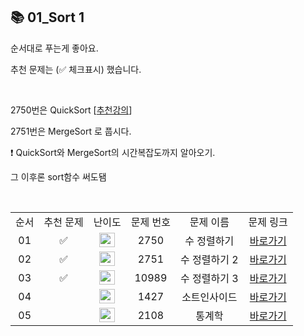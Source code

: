 ## 📚 01_Sort 1

순서대로 푸는게 좋아요.

추천 문제는 (✅ 체크표시) 했습니다.

<br/>

2750번은 QuickSort [[추천강의](https://www.youtube.com/watch?v=7BDzle2n47c)]

2751번은 MergeSort 로 풉시다.

❗️ QuickSort와 MergeSort의 시간복잡도까지 알아오기.

그 이후론 sort함수 써도됌

<br/>

<table>
  <tr>
    <td align="center">순서</td>
    <td align="center">추천 문제</td>
    <td align="center">난이도</td>
    <td align="center">문제 번호</td>
    <td align="center">문제 이름</td>
    <td align="center">문제 링크</td>
  </tr>
  <tr>
    <td align="center">01</td>
    <td align="center">✅</td>
    <td align="center"><img height="23px" width="25px" src="https://d2gd6pc034wcta.cloudfront.net/tier/5.svg"></td>
    <td align="center">2750</td>
    <td align="center">수 정렬하기</td>
    <td align="center"><a href="https://www.acmicpc.net/problem/2750">바로가기</a></td>
  </tr>
  <tr>
    <td align="center">02</td>
    <td align="center">✅</td>
    <td align="center"><img height="23px" width="25px" src="https://d2gd6pc034wcta.cloudfront.net/tier/6.svg"></td>
    <td align="center">2751</td>
    <td align="center">수 정렬하기 2</td>
    <td align="center"><a href="https://www.acmicpc.net/problem/2751">바로가기</a></td>
  </tr>
  <tr>
    <td align="center">03</td>
    <td align="center">✅</td>
    <td align="center"><img height="23px" width="25px" src="https://d2gd6pc034wcta.cloudfront.net/tier/6.svg"></td>
    <td align="center">10989</td>
    <td align="center">수 정렬하기 3</td>
    <td align="center"><a href="https://www.acmicpc.net/problem/10989">바로가기</a></td>
  </tr>
  <tr>
    <td align="center">04</td>
    <td align="center"></td>
    <td align="center"><img height="23px" width="25px" src="https://d2gd6pc034wcta.cloudfront.net/tier/6.svg"></td>
    <td align="center">1427</td>
    <td align="center">소트인사이드</td>
    <td align="center"><a href="https://www.acmicpc.net/problem/1427">바로가기</a></td>
  </tr>
  <tr>
    <td align="center">05</td>
    <td align="center"></td>
    <td align="center"><img height="23px" width="25px" src="https://d2gd6pc034wcta.cloudfront.net/tier/7.svg"></td>
    <td align="center">2108</td>
    <td align="center">통계학</td>
    <td align="center"><a href="https://www.acmicpc.net/problem/2108">바로가기</a></td>
  </tr>
</table>

<br/><br/>
